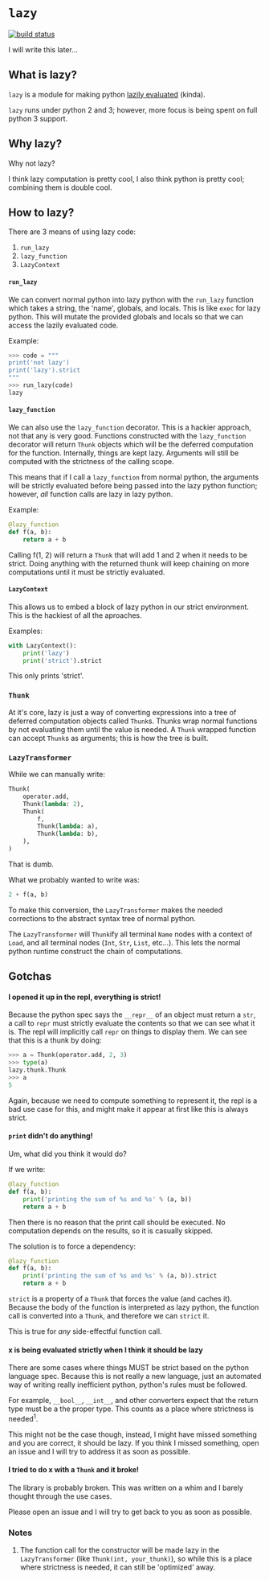 # `lazy` #

[![build status](https://travis-ci.org/llllllllll/lazy_python.svg?branch=master)](https://travis-ci.org/llllllllll/lazy_python)

I will write this later...


## What is lazy? ##

`lazy` is a module for making python
[lazily evaluated](http://en.wikipedia.org/wiki/Lazy_evaluation) (kinda).

`lazy` runs under python 2 and 3; however, more focus is being spent on full
python 3 support.


## Why lazy? ##

Why not lazy?

I think lazy computation is pretty cool, I also think python is pretty cool;
combining them is double cool.

## How to lazy? ##

There are 3 means of using lazy code:

1. `run_lazy`
1. `lazy_function`
1. `LazyContext`


#### `run_lazy` ####

We can convert normal python into lazy python with the `run_lazy` function
which takes a string, the 'name', globals, and locals. This is like `exec` for
lazy python. This will mutate the provided globals and locals so that we can
access the lazily evaluated code.

Example:

```python
>>> code = """
print('not lazy')
print('lazy').strict
"""
>>> run_lazy(code)
lazy
```


#### `lazy_function` ####

We can also use the `lazy_function` decorator. This is a hackier approach,
not that any is very good. Functions constructed with the `lazy_function`
decorator will return `Thunk` objects which will be the deferred computation for
the function. Internally, things are kept lazy. Arguments will still be computed
with the strictness of the calling scope.

This means that if I call a `lazy_function` from normal python, the arguments
will be strictly evaluated before being passed into the lazy python function;
however, _all_ function calls are lazy in lazy python.

Example:

```python
@lazy_function
def f(a, b):
    return a + b
```

Calling f(1, 2) will return a `Thunk` that will add 1 and 2 when it needs to be
strict. Doing anything with the returned thunk will keep chaining on more
computations until it must be strictly evaluated.


#### `LazyContext` ####

This allows us to embed a block of lazy python in our strict environment. This
is the hackiest of all the aproaches.

Examples:

```python
with LazyContext():
    print('lazy')
    print('strict').strict
```

This only prints 'strict'.



### `Thunk` ###

At it's core, lazy is just a way of converting expressions into a tree of
deferred computation objects called `Thunk`s. Thunks wrap normal functions by
not evaluating them until the value is needed. A `Thunk` wrapped function can
accept `Thunk`s as arguments; this is how the tree is built.


### `LazyTransformer` ###

While we can manually write:

```python
Thunk(
    operator.add,
    Thunk(lambda: 2),
    Thunk(
        f,
        Thunk(lambda: a),
        Thunk(lambda: b),
    ),
)
```

That is dumb.

What we probably wanted to write was:

```python
2 + f(a, b)
```

To make this conversion, the `LazyTransformer` makes the needed corrections to
the abstract syntax tree of normal python.

The `LazyTransformer` will `Thunk`ify all terminal `Name` nodes with a context
of `Load`, and all terminal nodes (`Int`, `Str`, `List`, etc...). This lets the
normal python runtime construct the chain of computations.


## Gotchas ##


#### I opened it up in the repl, everything is strict! ####

Because the python spec says the `__repr__` of an object must return a `str`,
a call to `repr` must strictly evaluate the contents so that we can see what it
is. The repl will implicitly call `repr` on things to display them. We can see
that this is a thunk by doing:

```python
>>> a = Thunk(operator.add, 2, 3)
>>> type(a)
lazy.thunk.Thunk
>>> a
5
```

Again, because we need to compute something to represent it, the repl is a bad
use case for this, and might make it appear at first like this is always strict.

#### `print` didn't do anything! ####

Um, what did you think it would do?

If we write:

```python
@lazy_function
def f(a, b):
    print('printing the sum of %s and %s' % (a, b))
    return a + b
```

Then there is no reason that the print call should be executed.
No computation depends on the results, so it is casually skipped.

The solution is to force a dependency:

```python
@lazy_function
def f(a, b):
    print('printing the sum of %s and %s' % (a, b)).strict
    return a + b
```

`strict` is a property of a `Thunk` that forces the value (and caches it).
Because the body of the function is interpreted as lazy python, the function
call is converted into a `Thunk`, and therefore we can `strict` it.

This is true for _any_ side-effectful function call.


#### x is being evaluated strictly when I think it should be lazy ###

There are some cases where things MUST be strict based on the python language
spec. Because this is not really a new language, just an automated way of
writing really inefficient python, python's rules must be followed.

For example, `__bool__`, `__int__`, and other converters expect that the return
type must be a the proper type. This counts as a place where strictness is
needed<sup>1</sup>.

This might not be the case though, instead, I might have missed something and
you are correct, it should be lazy. If you think I missed something, open an
issue and I will try to address it as soon as possible.


#### I tried to do x with a `Thunk` and it broke! ####

The library is probably broken. This was written on a whim and I barely thought
through the use cases.

Please open an issue and I will try to get back to you as soon as possible.


### Notes ###

1. The function call for the constructor will be made lazy in the
   `LazyTransformer` (like `Thunk(int, your_thunk)`), so while this is a place
   where strictness is needed, it can still be 'optimized' away.
